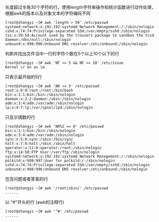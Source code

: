 长度超过半角30个字符的行，使用length字符串操作和统计函数进行动作处理，根据awk的版本以及对象文本的字符编码不同

```shell
[root@zhangyz ~]# awk 'length > 50' /etc/passwd
systemd-network:x:192:192:systemd Network Management:/:/sbin/nologin
sshd:x:74:74:Privilege-separated SSH:/var/empty/sshd:/sbin/nologin
tss:x:59:59:Account used by the trousers package to sandbox the tcsd daemon:/dev/null:/sbin/nologin
unbound:x:998:996:Unbound DNS resolver:/etc/unbound:/sbin/nologin
```

判断并找出文件当中一行的字符个数在5个以上10个以下的行

```shell
[root@zhangyz ~]# awk 'NF >= 5 && NF <= 10' /etc/issue
Kernel \r on an \m
```

只表示最开始的5行

```shell
[root@zhangyz ~]# awk 'NR <= 5' /etc/passwd
root:x:0:0:root:/root:/bin/bash
bin:x:1:1:bin:/bin:/sbin/nologin
daemon:x:2:2:daemon:/sbin:/sbin/nologin
adm:x:3:4:adm:/var/adm:/sbin/nologin
lp:x:4:7:lp:/var/spool/lpd:/sbin/nologin
```

只显示偶数的行

```shell
[root@zhangyz ~]# awk 'NR%2 == 0' /etc/passwd
bin:x:1:1:bin:/bin:/sbin/nologin
adm:x:3:4:adm:/var/adm:/sbin/nologin
sync:x:5:0:sync:/sbin:/bin/sync
halt:x:7:0:halt:/sbin:/sbin/halt
operator:x:11:0:operator:/root:/sbin/nologin
ftp:x:14:50:FTP User:/var/ftp:/sbin/nologin
systemd-network:x:192:192:systemd Network Management:/:/sbin/nologin
polkitd:x:999:997:User for polkitd:/:/sbin/nologin
sshd:x:74:74:Privilege-separated SSH:/var/empty/sshd:/sbin/nologin
unbound:x:998:996:Unbound DNS resolver:/etc/unbound:/sbin/nologin
```

包含问题或者答案的行

```shell
[root@zhangyz ~]# awk '/root|sbin/' /etc/passwd
......
```

以 "#"开头的行 (awk的注释行)

```shell
[root@zhangyz ~]# awk '^#' /etc/passwd
......
```

